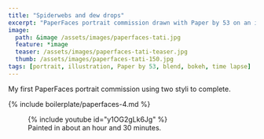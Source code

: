 ```yaml
---
title: "Spiderwebs and dew drops"
excerpt: "PaperFaces portrait commission drawn with Paper by 53 on an iPad."
image: 
  path: &image /assets/images/paperfaces-tati.jpg 
  feature: *image
  teaser: /assets/images/paperfaces-tati-teaser.jpg
  thumb: /assets/images/paperfaces-tati-150.jpg
tags: [portrait, illustration, Paper by 53, blend, bokeh, time lapse]
---
```


My first PaperFaces portrait commission using two styli to complete.

{% include boilerplate/paperfaces-4.md %}

<figure>
	{% include youtube id="y1OG2gLk6Jg" %}
	<figcaption>Painted in about an hour and 30 minutes.</figcaption>
</figure>
